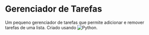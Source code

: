 # Gerenciador de Tarefas
Um pequeno gerenciador de tarefas que permite adicionar e remover tarefas de uma lista.
Criado usando ![Python](https://img.shields.io/badge/python-3670A0?style=for-the-badge&logo=python&logoColor=ffdd54).
